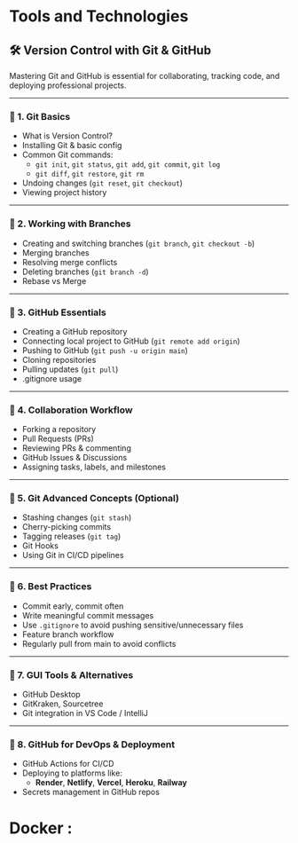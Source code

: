 # Tools and Technologies
## 🛠️ Version Control with Git & GitHub

Mastering Git and GitHub is essential for collaborating, tracking code, and deploying professional projects.

---

### 🔹 1. Git Basics

- What is Version Control?
- Installing Git & basic config
- Common Git commands:
  - `git init`, `git status`, `git add`, `git commit`, `git log`
  - `git diff`, `git restore`, `git rm`
- Undoing changes (`git reset`, `git checkout`)
- Viewing project history

---

### 🔹 2. Working with Branches

- Creating and switching branches (`git branch`, `git checkout -b`)
- Merging branches
- Resolving merge conflicts
- Deleting branches (`git branch -d`)
- Rebase vs Merge

---

### 🔹 3. GitHub Essentials

- Creating a GitHub repository
- Connecting local project to GitHub (`git remote add origin`)
- Pushing to GitHub (`git push -u origin main`)
- Cloning repositories
- Pulling updates (`git pull`)
- .gitignore usage

---

### 🔹 4. Collaboration Workflow

- Forking a repository
- Pull Requests (PRs)
- Reviewing PRs & commenting
- GitHub Issues & Discussions
- Assigning tasks, labels, and milestones

---

### 🔹 5. Git Advanced Concepts (Optional)

- Stashing changes (`git stash`)
- Cherry-picking commits
- Tagging releases (`git tag`)
- Git Hooks
- Using Git in CI/CD pipelines

---

### 🔹 6. Best Practices

- Commit early, commit often
- Write meaningful commit messages
- Use `.gitignore` to avoid pushing sensitive/unnecessary files
- Feature branch workflow
- Regularly pull from main to avoid conflicts

---

### 🔹 7. GUI Tools & Alternatives

- GitHub Desktop
- GitKraken, Sourcetree
- Git integration in VS Code / IntelliJ

---

### 🔹 8. GitHub for DevOps & Deployment

- GitHub Actions for CI/CD
- Deploying to platforms like:
  - **Render**, **Netlify**, **Vercel**, **Heroku**, **Railway**
- Secrets management in GitHub repos

# Docker : 
